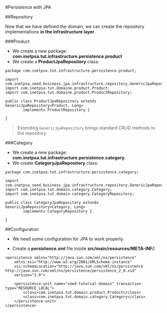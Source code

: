 #Persistence with JPA

##Repository

Now that we have defined the domain, we can create the repository implementations **in the infrastructure layer**.

###Product

- We create a new package: **com.inetpsa.tut.infrastructure.persistence.product**
- We create a **ProductJpaRepository** class: 
```
package com.inetpsa.tut.infrastructure.persistence.product;

import com.inetpsa.seed.business.jpa.infrastructure.repository.GenericJpaRepository;
import com.inetpsa.tut.domaine.product.Product;
import com.inetpsa.tut.domaine.product.ProductRepository;

public class ProductJpaRepository extends GenericJpaRepository<Product, Long>
		implements ProductRepository {

}
```
> Extending `GenericJpaRepository` brings standard CRUD methods to the repository.

###Category

- We create a new package: **com.inetpsa.tut.infrastructure.persistence.category**.
- We create **CategoryJpaRepository** class:
```
package com.inetpsa.tut.infrastructure.persistence.category;

import com.inetpsa.seed.business.jpa.infrastructure.repository.GenericJpaRepository;
import com.inetpsa.tut.domain.category.Category;
import com.inetpsa.tut.domain.category.CategoryRepository;

public class CategoryJpaRepository extends GenericJpaRepository<Category, Long>
		implements CategoryRepository {

}
```

##Configuration

- We need some configuration for JPA to work properly.

- Create a **persistence.xml** file inside **src/main/resources/META-INF/**:

```
<persistence xmlns="http://java.sun.com/xml/ns/persistence"
	xmlns:xsi="http://www.w3.org/2001/XMLSchema-instance"
	xsi:schemaLocation="http://java.sun.com/xml/ns/persistence http://java.sun.com/xml/ns/persistence/persistence_2_0.xsd"
	version="2.0">

	<persistence-unit name="seed-tutorial-domain" transaction-type="RESOURCE_LOCAL">
		<class>com.inetpsa.tut.domain.product.Product</class>
		<class>com.inetpsa.tut.domain.category.Category</class>
	</persistence-unit>
</persistence>
```